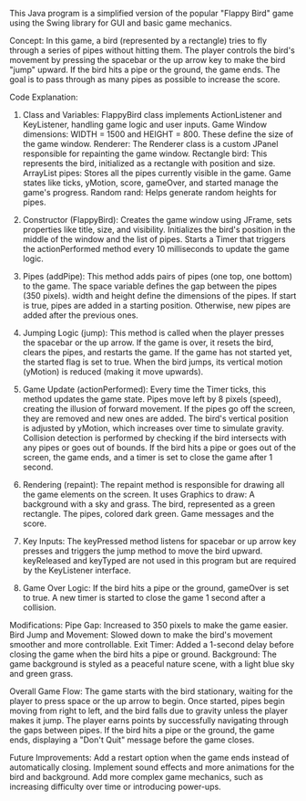 This Java program is a simplified version of the popular "Flappy Bird" game using the Swing library for GUI and basic game mechanics.

Concept:
In this game, a bird (represented by a rectangle) tries to fly through a series of pipes without hitting them. 
The player controls the bird's movement by pressing the spacebar or the up arrow key to make the bird "jump" upward. If the bird hits a pipe or the ground, the game ends. 
The goal is to pass through as many pipes as possible to increase the score.

Code Explanation:

1. Class and Variables:
FlappyBird class implements ActionListener and KeyListener, handling game logic and user inputs.
Game Window dimensions: WIDTH = 1500 and HEIGHT = 800. These define the size of the game window.
Renderer: The Renderer class is a custom JPanel responsible for repainting the game window.
Rectangle bird: This represents the bird, initialized as a rectangle with position and size.
ArrayList<Rectangle> pipes: Stores all the pipes currently visible in the game.
Game states like ticks, yMotion, score, gameOver, and started manage the game's progress.
Random rand: Helps generate random heights for pipes.

2. Constructor (FlappyBird):
Creates the game window using JFrame, sets properties like title, size, and visibility.
Initializes the bird's position in the middle of the window and the list of pipes.
Starts a Timer that triggers the actionPerformed method every 10 milliseconds to update the game logic.

3. Pipes (addPipe):
This method adds pairs of pipes (one top, one bottom) to the game.
The space variable defines the gap between the pipes (350 pixels).
width and height define the dimensions of the pipes.
If start is true, pipes are added in a starting position. Otherwise, new pipes are added after the previous ones.

4. Jumping Logic (jump):
This method is called when the player presses the spacebar or the up arrow.
If the game is over, it resets the bird, clears the pipes, and restarts the game.
If the game has not started yet, the started flag is set to true.
When the bird jumps, its vertical motion (yMotion) is reduced (making it move upwards).

5. Game Update (actionPerformed):
Every time the Timer ticks, this method updates the game state.
Pipes move left by 8 pixels (speed), creating the illusion of forward movement.
If the pipes go off the screen, they are removed and new ones are added.
The bird's vertical position is adjusted by yMotion, which increases over time to simulate gravity.
Collision detection is performed by checking if the bird intersects with any pipes or goes out of bounds.
If the bird hits a pipe or goes out of the screen, the game ends, and a timer is set to close the game after 1 second.

6. Rendering (repaint):
The repaint method is responsible for drawing all the game elements on the screen.
It uses Graphics to draw:
A background with a sky and grass.
The bird, represented as a green rectangle.
The pipes, colored dark green.
Game messages and the score.

7. Key Inputs:
The keyPressed method listens for spacebar or up arrow key presses and triggers the jump method to move the bird upward.
keyReleased and keyTyped are not used in this program but are required by the KeyListener interface.

8. Game Over Logic:
If the bird hits a pipe or the ground, gameOver is set to true.
A new timer is started to close the game 1 second after a collision.


Modifications:
Pipe Gap: Increased to 350 pixels to make the game easier.
Bird Jump and Movement: Slowed down to make the bird's movement smoother and more controllable.
Exit Timer: Added a 1-second delay before closing the game when the bird hits a pipe or ground.
Background: The game background is styled as a peaceful nature scene, with a light blue sky and green grass.

Overall Game Flow:
The game starts with the bird stationary, waiting for the player to press space or the up arrow to begin.
Once started, pipes begin moving from right to left, and the bird falls due to gravity unless the player makes it jump.
The player earns points by successfully navigating through the gaps between pipes.
If the bird hits a pipe or the ground, the game ends, displaying a "Don't Quit" message before the game closes.

Future Improvements:
Add a restart option when the game ends instead of automatically closing.
Implement sound effects and more animations for the bird and background.
Add more complex game mechanics, such as increasing difficulty over time or introducing power-ups.
